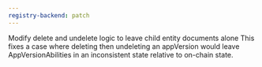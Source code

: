 ```yaml
---
registry-backend: patch
---
```


Modify delete and undelete logic to leave child entity documents alone
This fixes a case where deleting then undeleting an appVersion would leave AppVersionAbilities in an inconsistent state relative to on-chain state.

